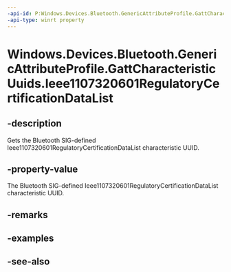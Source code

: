 ----api-id: P:Windows.Devices.Bluetooth.GenericAttributeProfile.GattCharacteristicUuids.Ieee1107320601RegulatoryCertificationDataList
-api-type: winrt property
---<!-- Property syntaxpublic System.Guid Ieee1107320601RegulatoryCertificationDataList { get; }--># Windows.Devices.Bluetooth.GenericAttributeProfile.GattCharacteristicUuids.Ieee1107320601RegulatoryCertificationDataList## -descriptionGets the Bluetooth SIG-defined Ieee1107320601RegulatoryCertificationDataList characteristic UUID.## -property-valueThe Bluetooth SIG-defined Ieee1107320601RegulatoryCertificationDataList characteristic UUID.## -remarks## -examples## -see-also